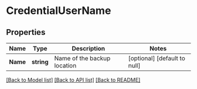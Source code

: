 # CredentialUserName

## Properties
Name | Type | Description | Notes
------------ | ------------- | ------------- | -------------
**Name** | **string** | Name of the backup location | [optional] [default to null]

[[Back to Model list]](../README.md#documentation-for-models) [[Back to API list]](../README.md#documentation-for-api-endpoints) [[Back to README]](../README.md)

